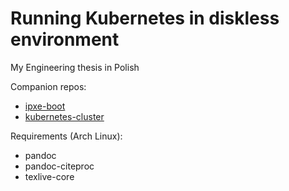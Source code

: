 # Running Kubernetes in diskless environment

My Engineering thesis in Polish

Companion repos:
- [ipxe-boot](https://github.com/nazarewk/ipxe-boot)
- [kubernetes-cluster](https://github.com/nazarewk/kubernetes-cluster)

Requirements (Arch Linux):
- pandoc
- pandoc-citeproc
- texlive-core